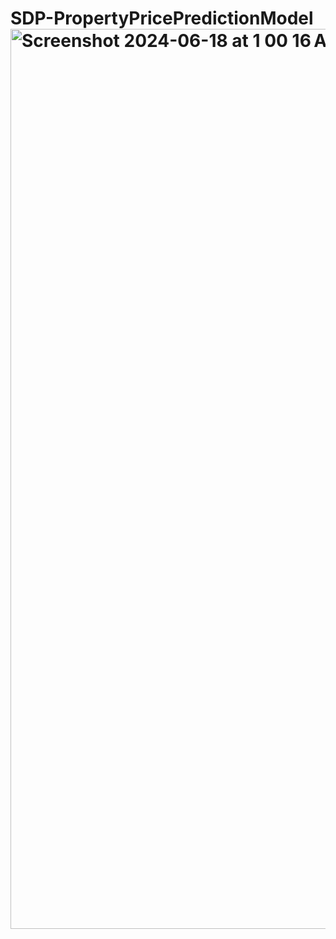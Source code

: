 # SDP-PropertyPricePredictionModel<img width="1440" alt="Screenshot 2024-06-18 at 1 00 16 AM" src="https://github.com/apschauhan210/SDP-PropertyPricePredictionModel/assets/78496622/09169ed8-f2e4-4168-b747-a12a60fc7ba0">
